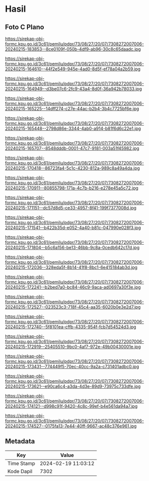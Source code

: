 # Hasil

## Foto C Plano

https://sirekap-obj-formc.kpu.go.id/3c61/pemilu/pdpr/73/08/27/20/07/7308272007006-20240215-183853--8ce0109f-050b-4df9-ab96-30c8c65daadc.jpg

https://sirekap-obj-formc.kpu.go.id/3c61/pemilu/pdpr/73/08/27/20/07/7308272007006-20240215-164610--44f2e549-945e-4ad0-8d5f-ef78a04a2b59.jpg

https://sirekap-obj-formc.kpu.go.id/3c61/pemilu/pdpr/73/08/27/20/07/7308272007006-20240215-164949--d3be07c6-2fc9-43a4-8d0f-36a942b78033.jpg

https://sirekap-obj-formc.kpu.go.id/3c61/pemilu/pdpr/73/08/27/20/07/7308272007006-20240215-165225--14dff274-c27e-44ac-b2b4-3b4c7725bf6e.jpg

https://sirekap-obj-formc.kpu.go.id/3c61/pemilu/pdpr/73/08/27/20/07/7308272007006-20240215-165448--2798d86e-3344-4ab0-a914-b81f6d6c22e1.jpg

https://sirekap-obj-formc.kpu.go.id/3c61/pemilu/pdpr/73/08/27/20/07/7308272007006-20240215-165707--8548dddb-0001-47c7-9181-003a51f45982.jpg

https://sirekap-obj-formc.kpu.go.id/3c61/pemilu/pdpr/73/08/27/20/07/7308272007006-20240215-170418--86723fa4-5c1c-4230-812a-989c8a49a4da.jpg

https://sirekap-obj-formc.kpu.go.id/3c61/pemilu/pdpr/73/08/27/20/07/7308272007006-20240215-170911--80855798-171a-4c7b-b216-e278e45a5c72.jpg

https://sirekap-obj-formc.kpu.go.id/3c61/pemilu/pdpr/73/08/27/20/07/7308272007006-20240215-171151--dc57d8d5-ce33-4957-8f41-199f7377008d.jpg

https://sirekap-obj-formc.kpu.go.id/3c61/pemilu/pdpr/73/08/27/20/07/7308272007006-20240215-171541--b422b35d-e052-4a40-b81c-047990e028f3.jpg

https://sirekap-obj-formc.kpu.go.id/3c61/pemilu/pdpr/73/08/27/20/07/7308272007006-20240215-171804--b5c6a156-be13-46bb-9c8a-0cedb642c17d.jpg

https://sirekap-obj-formc.kpu.go.id/3c61/pemilu/pdpr/73/08/27/20/07/7308272007006-20240215-172036--328eda5f-8b14-41f8-8bc1-6e415184ab3d.jpg

https://sirekap-obj-formc.kpu.go.id/3c61/pemilu/pdpr/73/08/27/20/07/7308272007006-20240215-172241--b2bed7a0-bc84-46c9-9aca-ad0697a30f3e.jpg

https://sirekap-obj-formc.kpu.go.id/3c61/pemilu/pdpr/73/08/27/20/07/7308272007006-20240215-172527--023523c3-718f-45c4-aa35-6020b0e3e2d7.jpg

https://sirekap-obj-formc.kpu.go.id/3c61/pemilu/pdpr/73/08/27/20/07/7308272007006-20240215-172740--5f8101ea-cffb-4335-954f-fcb7d54524d3.jpg

https://sirekap-obj-formc.kpu.go.id/3c61/pemilu/pdpr/73/08/27/20/07/7308272007006-20240215-172919--25405510-9bc0-4af7-972e-49b00430001e.jpg

https://sirekap-obj-formc.kpu.go.id/3c61/pemilu/pdpr/73/08/27/20/07/7308272007006-20240215-173431--774449f5-70ec-40cc-9a2a-c731401adbc0.jpg

https://sirekap-obj-formc.kpu.go.id/3c61/pemilu/pdpr/73/08/27/20/07/7308272007006-20240215-173621--e90ca6c4-a3da-4d3e-89d9-73975c733dfe.jpg

https://sirekap-obj-formc.kpu.go.id/3c61/pemilu/pdpr/73/08/27/20/07/7308272007006-20240215-174121--d998c91f-9420-4c8c-99ef-b4e561da94a7.jpg

https://sirekap-obj-formc.kpu.go.id/3c61/pemilu/pdpr/73/08/27/20/07/7308272007006-20240215-174527--0175fa13-7e44-40ff-9667-ac48c376e961.jpg


## Metadata

| Key        | Value               |
| ---------- | ------------------- |
| Time Stamp | 2024-02-19 11:03:12 |
| Kode Dapil | 7302                |



